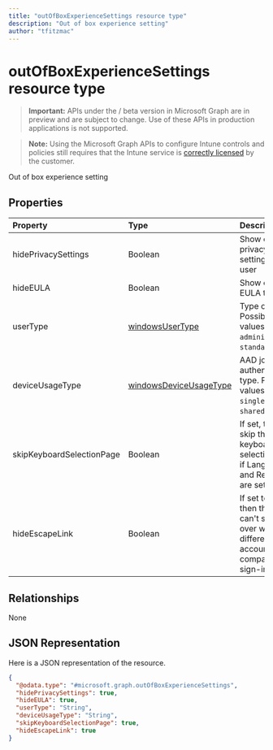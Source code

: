 ```yaml
---
title: "outOfBoxExperienceSettings resource type"
description: "Out of box experience setting"author: "tfitzmac"
---
```


# outOfBoxExperienceSettings resource type

> **Important:** APIs under the / beta version in Microsoft Graph are in preview and are subject to change. Use of these APIs in production applications is not supported.

> **Note:** Using the Microsoft Graph APIs to configure Intune controls and policies still requires that the Intune service is [correctly licensed](https://go.microsoft.com/fwlink/?linkid=839381) by the customer.

Out of box experience setting
## Properties
|Property|Type|Description|
|:---|:---|:---|
|hidePrivacySettings|Boolean|Show or hide privacy settings to user|
|hideEULA|Boolean|Show or hide EULA to user|
|userType|[windowsUserType](../resources/intune-enrollment-windowsusertype.md)|Type of user. Possible values are: `administrator`, `standard`.|
|deviceUsageType|[windowsDeviceUsageType](../resources/intune-enrollment-windowsdeviceusagetype.md)|AAD join authentication type. Possible values are: `singleUser`, `shared`.|
|skipKeyboardSelectionPage|Boolean|If set, then skip the keyboard selection page if Language and Region are set|
|hideEscapeLink|Boolean|If set to true, then the user can't start over with different account, on company sign-in|

## Relationships
None
## JSON Representation
Here is a JSON representation of the resource.
<!-- {
  "blockType": "resource",
  "@odata.type": "microsoft.graph.outOfBoxExperienceSettings"
}
-->
``` json
{
  "@odata.type": "#microsoft.graph.outOfBoxExperienceSettings",
  "hidePrivacySettings": true,
  "hideEULA": true,
  "userType": "String",
  "deviceUsageType": "String",
  "skipKeyboardSelectionPage": true,
  "hideEscapeLink": true
}
```





